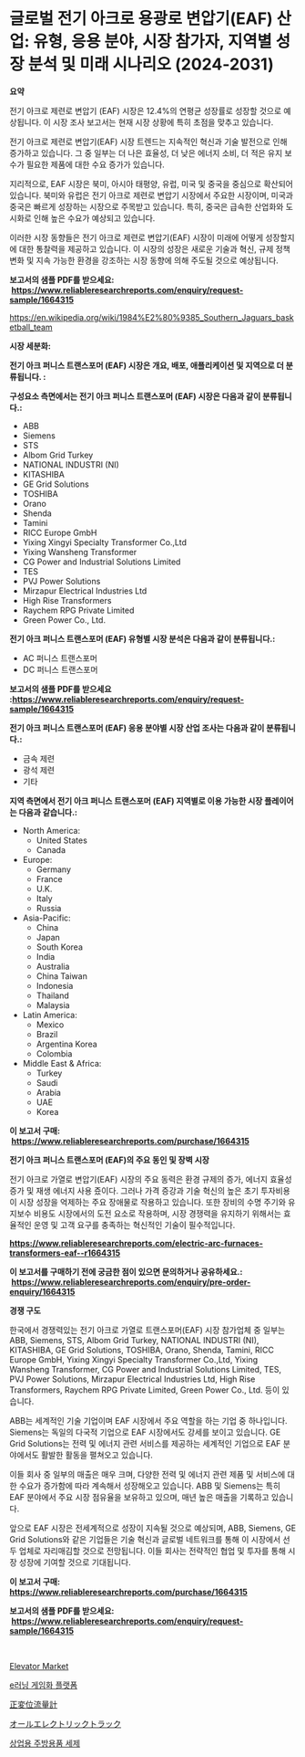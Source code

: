 <p><h1>글로벌 전기 아크로 용광로 변압기(EAF) 산업: 유형, 응용 분야, 시장 참가자, 지역별 성장 분석 및 미래 시나리오 (2024-2031)</h1></p><p><strong>요약</strong></p>
<p><p>전기 아크로 제련로 변압기 (EAF) 시장은 12.4%의 연평균 성장률로 성장할 것으로 예상됩니다. 이 시장 조사 보고서는 현재 시장 상황에 특히 초점을 맞추고 있습니다.</p><p>전기 아크로 제련로 변압기(EAF) 시장 트렌드는 지속적인 혁신과 기술 발전으로 인해 증가하고 있습니다. 그 중 일부는 더 나은 효율성, 더 낮은 에너지 소비, 더 적은 유지 보수가 필요한 제품에 대한 수요 증가가 있습니다.</p><p>지리적으로, EAF 시장은 북미, 아시아 태평양, 유럽, 미국 및 중국을 중심으로 확산되어 있습니다. 북미와 유럽은 전기 아크로 제련로 변압기 시장에서 주요한 시장이며, 미국과 중국은 빠르게 성장하는 시장으로 주목받고 있습니다. 특히, 중국은 급속한 산업화와 도시화로 인해 높은 수요가 예상되고 있습니다.</p><p>이러한 시장 동향들은 전기 아크로 제련로 변압기(EAF) 시장이 미래에 어떻게 성장할지에 대한 통찰력을 제공하고 있습니다. 이 시장의 성장은 새로운 기술과 혁신, 규제 정책 변화 및 지속 가능한 환경을 강조하는 시장 동향에 의해 주도될 것으로 예상됩니다.</p></p>
<p><strong>보고서의 샘플 PDF를 받으세요: &nbsp;<a href="https://www.reliableresearchreports.com/enquiry/request-sample/1664315">https://www.reliableresearchreports.com/enquiry/request-sample/1664315</a></strong></p>
<p><a href="https://en.wikipedia.org/wiki/1984%E2%80%9385_Southern_Jaguars_basketball_team">https://en.wikipedia.org/wiki/1984%E2%80%9385_Southern_Jaguars_basketball_team</a></p>
<p><strong>시장 세분화:</strong></p>
<p><strong> 전기 아크 퍼니스 트랜스포머 (EAF) 시장은 개요, 배포, 애플리케이션 및 지역으로 더 분류됩니다. :</strong></p>
<p><strong>구성요소 측면에서는 전기 아크 퍼니스 트랜스포머 (EAF) 시장은 다음과 같이 분류됩니다.:</strong></p>
<p><ul><li>ABB</li><li>Siemens</li><li>STS</li><li>Albom Grid Turkey</li><li>NATIONAL INDUSTRI (NI)</li><li>KITASHIBA</li><li>GE Grid Solutions</li><li>TOSHIBA</li><li>Orano</li><li>Shenda</li><li>Tamini</li><li>RICC Europe GmbH</li><li>Yixing Xingyi Specialty Transformer Co.,Ltd</li><li>Yixing Wansheng Transformer</li><li>CG Power and Industrial Solutions Limited</li><li>TES</li><li>PVJ Power Solutions</li><li>Mirzapur Electrical Industries Ltd</li><li>High Rise Transformers</li><li>Raychem RPG Private Limited</li><li>Green Power Co., Ltd.</li></ul></p>
<p><strong> 전기 아크 퍼니스 트랜스포머 (EAF) 유형별 시장 분석은 다음과 같이 분류됩니다.:</strong></p>
<p><ul><li>AC 퍼니스 트랜스포머</li><li>DC 퍼니스 트랜스포머</li></ul></p>
<p><strong>보고서의 샘플 PDF를 받으세요 :<a href="https://www.reliableresearchreports.com/enquiry/request-sample/1664315">https://www.reliableresearchreports.com/enquiry/request-sample/1664315</a></strong></p>
<p><strong> 전기 아크 퍼니스 트랜스포머 (EAF) 응용 분야별 시장 산업 조사는 다음과 같이 분류됩니다.:</strong></p>
<p><ul><li>금속 제련</li><li>광석 제련</li><li>기타</li></ul></p>
<p><strong>지역 측면에서 전기 아크 퍼니스 트랜스포머 (EAF) 지역별로 이용 가능한 시장 플레이어는 다음과 같습니다.:</strong></p>
<p><ul>
    <li>
        North America:
        <ul>
            <li>United States</li>
            <li>Canada</li>
        </ul>
    </li>
    <li>
        Europe:
        <ul>
            <li>Germany</li>
            <li>France</li>
            <li>U.K.</li>
            <li>Italy</li>
            <li>Russia</li>
        </ul>
    </li>
    <li>
        Asia-Pacific:
        <ul>
            <li>China</li>
            <li>Japan</li>
            <li>South Korea</li>
            <li>India</li>
            <li>Australia</li>
            <li>China Taiwan</li>
            <li>Indonesia</li>
            <li>Thailand</li>
            <li>Malaysia</li>
        </ul>
    </li>
    <li>
        Latin America:
        <ul>
            <li>Mexico</li>
            <li>Brazil</li>
            <li>Argentina Korea</li>
            <li>Colombia</li>
        </ul>
    </li>
    <li>
        Middle East & Africa:
        <ul>
            <li>Turkey</li>
            <li>Saudi</li>
            <li>Arabia</li>
            <li>UAE</li>
            <li>Korea</li>
        </ul>
    </li>
    </ul></p>
<p><strong>이 보고서 구매: &nbsp;<a href="https://www.reliableresearchreports.com/purchase/1664315">https://www.reliableresearchreports.com/purchase/1664315</a></strong></p>
<p><strong>전기 아크 퍼니스 트랜스포머 (EAF)의 주요 동인 및 장벽 시장</strong></p>
<p><p>전기 아크로 가열로 변압기(EAF) 시장의 주요 동력은 환경 규제의 증가, 에너지 효율성 증가 및 재생 에너지 사용 즀이다. 그러나 가격 증강과 기술 혁신의 높은 초기 투자비용이 시장 성장을 억제하는 주요 장애물로 작용하고 있습니다. 또한 장비의 수명 주기와 유지보수 비용도 시장에서의 도전 요소로 작용하며, 시장 경쟁력을 유지하기 위해서는 효율적인 운영 및 고객 요구를 충족하는 혁신적인 기술이 필수적입니다.</p></p>
<p><strong><a href="https://www.reliableresearchreports.com/electric-arc-furnaces-transformers-eaf--r1664315">https://www.reliableresearchreports.com/electric-arc-furnaces-transformers-eaf--r1664315</a></strong></p>
<p><strong>이 보고서를 구매하기 전에 궁금한 점이 있으면 문의하거나 공유하세요.: &nbsp;<a href="https://www.reliableresearchreports.com/enquiry/pre-order-enquiry/1664315">https://www.reliableresearchreports.com/enquiry/pre-order-enquiry/1664315</a></strong></p>
<p><strong>경쟁 구도</strong></p>
<p><p>한국에서 경쟁력있는 전기 아크로 가열로 트랜스포머(EAF) 시장 참가업체 중 일부는 ABB, Siemens, STS, Albom Grid Turkey, NATIONAL INDUSTRI (NI), KITASHIBA, GE Grid Solutions, TOSHIBA, Orano, Shenda, Tamini, RICC Europe GmbH, Yixing Xingyi Specialty Transformer Co.,Ltd, Yixing Wansheng Transformer, CG Power and Industrial Solutions Limited, TES, PVJ Power Solutions, Mirzapur Electrical Industries Ltd, High Rise Transformers, Raychem RPG Private Limited, Green Power Co., Ltd. 등이 있습니다.</p><p>ABB는 세계적인 기술 기업이며 EAF 시장에서 주요 역할을 하는 기업 중 하나입니다. Siemens는 독일의 다국적 기업으로 EAF 시장에서도 강세를 보이고 있습니다. GE Grid Solutions는 전력 및 에너지 관련 서비스를 제공하는 세계적인 기업으로 EAF 분야에서도 활발한 활동을 펼쳐오고 있습니다.</p><p>이들 회사 중 일부의 매출은 매우 크며, 다양한 전력 및 에너지 관련 제품 및 서비스에 대한 수요가 증가함에 따라 계속해서 성장해오고 있습니다. ABB 및 Siemens는 특히 EAF 분야에서 주요 시장 점유율을 보유하고 있으며, 매년 높은 매출을 기록하고 있습니다.</p><p>앞으로 EAF 시장은 전세계적으로 성장이 지속될 것으로 예상되며, ABB, Siemens, GE Grid Solutions와 같은 기업들은 기술 혁신과 글로벌 네트워크를 통해 이 시장에서 선두 업체로 자리매김할 것으로 전망됩니다. 이들 회사는 전략적인 협업 및 투자를 통해 시장 성장에 기여할 것으로 기대됩니다.</p></p>
<p><strong>이 보고서 구매: &nbsp; <a href="https://www.reliableresearchreports.com/purchase/1664315">https://www.reliableresearchreports.com/purchase/1664315</a></strong></p>
<p><strong>보고서의 샘플 PDF를 받으세요: &nbsp;<a href="https://www.reliableresearchreports.com/enquiry/request-sample/1664315">https://www.reliableresearchreports.com/enquiry/request-sample/1664315</a></strong><strong></strong></p>
<p>&nbsp;</p>
<p><p><a href="https://issuu.com/reportprime-2/docs/elevator-market-size-2030.pptx">Elevator Market</a></p><p><a href="https://github.com/solomonbode85/Market-Research-Report-List-1/blob/main/1883321144211.md">e러닝 게임화 플랫폼</a></p><p><a href="https://medium.com/@alfredodance/%E3%83%9D%E3%82%B8%E3%83%86%E3%82%A3%E3%83%96%E3%83%87%E3%82%A3%E3%82%B9%E3%83%97%E3%83%AC%E3%82%A4%E3%82%B9%E3%83%A1%E3%83%B3%E3%83%88%E3%83%95%E3%83%AD%E3%83%BC%E3%83%A1%E3%83%BC%E3%82%BF%E3%83%BC%E5%B8%82%E5%A0%B4%E3%81%AE%E8%A6%8F%E6%A8%A1%E3%81%AF%E5%B9%B4%E9%96%93%E6%88%90%E9%95%B7%E7%8E%87-%E3%81%A7%E6%8B%A1%E5%A4%A7%E3%81%97%E3%81%A6%E3%81%8A%E3%82%8A-%E3%81%93%E3%81%AE%E3%83%AC%E3%83%9D%E3%83%BC%E3%83%88%E3%81%AF%E3%82%BF%E3%82%A4%E3%83%97-%E3%82%A2%E3%83%97%E3%83%AA%E3%82%B1%E3%83%BC%E3%82%B7%E3%83%A7%E3%83%B3-%E6%88%90%E9%95%B7-%E3%81%8A%E3%82%88%E3%81%B32024%E5%B9%B4%E3%81%8B%E3%82%892031%E5%B9%B4%E3%81%BE%E3%81%A7%E3%81%AE%E4%BA%88%E6%B8%AC%E3%81%AB%E3%82%88%E3%82%8B%E5%88%86%E6%9E%90%E3%82%92%E3%82%AB%E3%83%90%E3%83%BC%E3%81%97%E3%81%A6%E3%81%84%E3%81%BE%E3%81%99-8f0b1052eb87">正変位流量計</a></p><p><a href="https://github.com/DanykaKilback/Market-Research-Report-List-1/blob/main/3065221138159.md">オールエレクトリックトラック</a></p><p><a href="https://medium.com/@toreygrimes2022/%EC%83%81%EC%97%85%EC%9A%A9-%EC%A3%BC%EB%B0%A9%EC%9A%A9%ED%92%88-%EC%84%B8%EC%A0%9C-%EC%8B%9C%EC%9E%A5%EC%9D%98-%EC%8B%A0%ED%9D%A5-%ED%8A%B8%EB%A0%8C%EB%93%9C%EC%99%80-2024%EB%85%84%EB%B6%80%ED%84%B0-2031%EB%85%84%EA%B9%8C%EC%A7%80%EC%9D%98-%EB%AF%B8%EB%9E%98-%EC%A0%84%EB%A7%9D-0699e2a07905">상업용 주방용품 세제</a></p></p>